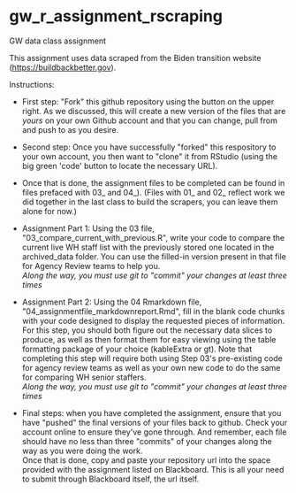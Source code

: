 # gw_r_assignment_rscraping
GW data class assignment  

This assignment uses data scraped from the Biden transition website (https://buildbackbetter.gov). 

Instructions:  
  
- First step: "Fork" this github repository using the button on the upper right. As we discussed, this will create a new version of the files that are *yours* on your own Github account and that you can change, pull from and push to as you desire.  

- Second step: Once you have successfully "forked" this respository to your own account, you then want to "clone" it from RStudio (using the big green 'code' button to locate the necessary URL).  
  
- Once that is done, the assignment files to be completed can be found in files prefaced with 03_ and 04_). (Files with 01_ and 02_ reflect work we did together in the last class to build the scrapers, you can leave them alone for now.)  

- Assignment Part 1: Using the 03 file, "03_compare_current_with_previous.R", write your code to compare the current live WH staff list with the previously stored one located in the archived_data folder. You can use the filled-in version present in that file for Agency Review teams to help you.  
*Along the way, you must use git to "commit" your changes at least three times*
  
- Assignment Part 2: Using the 04 Rmarkdown file, "04_assignmentfile_markdownreport.Rmd", fill in the blank code chunks with your code designed to display the requested pieces of information. For this step, you should both figure out the necessary data slices to produce, as well as then format them for easy viewing using the table formatting package of your choice (kableExtra or gt). Note that completing this step will require both using Step 03's pre-existing code for agency review teams as well as your own new code to do the same for comparing WH senior staffers.  
*Along the way, you must use git to "commit" your changes at least three times*

- Final steps: when you have completed the assignment, ensure that you have "pushed" the final versions of your files back to github. Check your account online to ensure they've gone through. And remember, each file should have no less than three "commits" of your changes along the way as you were doing the work.  
Once that is done, copy and paste your repository url into the space provided with the assignment listed on Blackboard. This is all your need to submit through Blackboard itself, the url itself.



